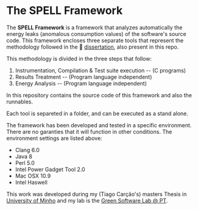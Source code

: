 The SPELL Framework
==============

The **SPELL Framework** is a framework that analyzes automatically the energy leaks (anomalous consumption values) of the software's source code. This framework encloses three separate tools that represent the methodology followed in the :green_book: [dissertation](https://github.com/tcarcao/spellframework/blob/master/spell.pdf), also present in this repo. 

This methodology is divided in the three steps that follow:

1. Instrumentation, Compilation & Test suite execution -- (C programs)
2. Results Treatment -- (Program language independent)
3. Energy Analysis -- (Program language independent)

In this repository contains the source code of this framework and also the runnables.

Each tool is separeted in a folder, and can be executed as a stand alone.

The framework has been developed and tested in a specific environment. There are no garanties that it will function in other conditions.
The environment settings are listed above:

* Clang 6.0
* Java 8
* Perl 5.0
* Intel Power Gadget Tool 2.0
* Mac OSX 10.9
* Intel Haswell

This work was developed during my (Tiago Carção's) masters Thesis in [University of Minho](http://www.uminho.pt) and my lab is the [Green Software Lab @ PT](http://greenlab.di.uminho.pt/).
